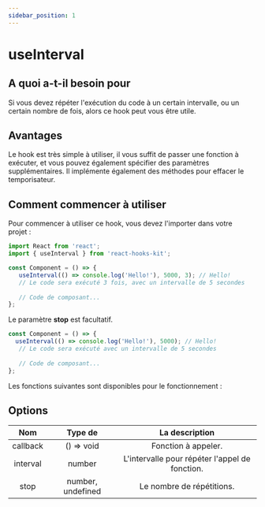 ```yaml
---
sidebar_position: 1
---
```


# useInterval

## A quoi a-t-il besoin pour

Si vous devez répéter l'exécution du code à un certain intervalle, ou un certain nombre de fois, alors ce hook peut vous être utile.

## Avantages

Le hook est très simple à utiliser, il vous suffit de passer une fonction à exécuter, et vous pouvez également spécifier des paramètres supplémentaires. Il implémente également des méthodes pour effacer le temporisateur.

## Comment commencer à utiliser

Pour commencer à utiliser ce hook, vous devez l'importer dans votre projet :

```jsx
import React from 'react';
import { useInterval } from 'react-hooks-kit';

const Component = () => {
   useInterval(() => console.log('Hello!'), 5000, 3); // Hello!
   // Le code sera exécuté 3 fois, avec un intervalle de 5 secondes
 
   // Code de composant...
};
```

Le paramètre **stop** est facultatif.

```jsx
const Component = () => {
  useInterval(() => console.log('Hello!'), 5000); // Hello!
   // Le code sera exécuté avec un intervalle de 5 secondes
 
   // Code de composant...
};
```

Les fonctions suivantes sont disponibles pour le fonctionnement :

## Options

| Nom | Type de | La description |
| :---: | :---: | :---: |
| callback | () => void | Fonction à appeler. |
| interval | number | L'intervalle pour répéter l'appel de fonction. |
| stop | number, undefined | Le nombre de répétitions. |
